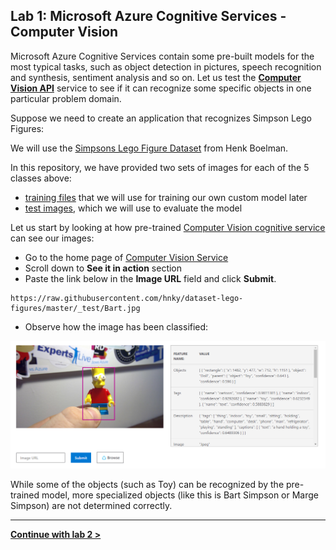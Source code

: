 
## Lab 1: Microsoft Azure Cognitive Services - Computer Vision

Microsoft Azure Cognitive Services contain some pre-built models for the most typical tasks, such as object detection in pictures, speech recognition and synthesis, sentiment analysis and so on. Let us test the **[Computer Vision API](https://azure.microsoft.com/services/cognitive-services/computer-vision/?WT.mc_id=gaic-github-heboelma)** service to see if it can recognize some specific objects in one particular problem domain. 

Suppose we need to create an application that recognizes Simpson Lego Figures:

We will use the [Simpsons Lego Figure Dataset](https://github.com/hnky/dataset-lego-figures) from Henk Boelman.

In this repository, we have provided two sets of images for each of the 5 classes above:
 * [training files](../CV%20training%20images/) that we will use for training our own custom model later
 * [test images](../CV%20test%20images), which we will use to evaluate the model

Let us start by looking at how pre-trained [Computer Vision cognitive service](https://azure.microsoft.com/services/cognitive-services/computer-vision/?WT.mc_id=gaic-github-heboelma) can see our images:

 * Go to the home page of [Computer Vision Service](https://azure.microsoft.com/services/cognitive-services/computer-vision/?WT.mc_id=gaic-github-heboelma)
 * Scroll down to **See it in action** section
 * Paste the link below in the **Image URL** field and click **Submit**.
 ```
 https://raw.githubusercontent.com/hnky/dataset-lego-figures/master/_test/Bart.jpg
 ```
 * Observe how the image has been classified:

![Computer Vision Results](docsimages/CompVision.png)

While some of the objects (such as Toy) can be recognized by the pre-trained model, more specialized objects (like this is Bart Simpson or Marge Simpson) are not determined correctly.

-----

**[Continue with lab 2 >](lab-2.md)**